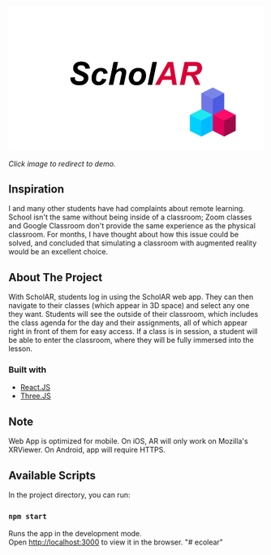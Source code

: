 [![ScholAR - Augmented Reality Classroom](ScholAR.png)](https://www.youtube.com/watch?v=kBiDPwR1SzQ "ScholAR - Augmented Reality Classroom")

*Click image to redirect to demo.*

## Inspiration

I and many other students have had complaints about remote learning. School isn't the same without being inside of a classroom; Zoom classes and Google Classroom don't provide the same experience as the physical classroom. For months, I have thought about how this issue could be solved, and concluded that simulating a classroom with augmented reality would be an excellent choice.

## About The Project

With ScholAR, students log in using the ScholAR web app. They can then navigate to their classes (which appear in 3D space) and select any one they want. Students will see the outside of their classroom, which includes the class agenda for the day and their assignments, all of which appear right in front of them for easy access. If a class is in session, a student will be able to enter the classroom, where they will be fully immersed into the lesson.

### Built with

* [React.JS](https://reactjs.org/)
* [Three.JS](https://threejs.org/)


## Note
Web App is optimized for mobile. On iOS, AR will only work on Mozilla's XRViewer. On Android, app will require HTTPS.

## Available Scripts

In the project directory, you can run:

### `npm start`

Runs the app in the development mode.\
Open [http://localhost:3000](http://localhost:3000) to view it in the browser.
"# ecolear" 
